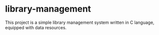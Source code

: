# library-management
This project is a simple library management system written in C language, equipped with data resources.
